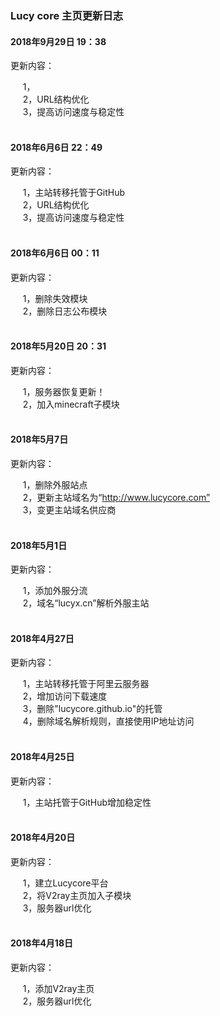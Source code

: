 ### Lucy core 主页更新日志


#### 2018年9月29日 19：38<br>
更新内容：<br>

&nbsp;&nbsp;&nbsp;&nbsp;&nbsp;1，<br>
&nbsp;&nbsp;&nbsp;&nbsp;&nbsp;2，URL结构优化<br>
&nbsp;&nbsp;&nbsp;&nbsp;&nbsp;3，提高访问速度与稳定性<br>
<br>

#### 2018年6月6日 22：49<br>
更新内容：<br>

&nbsp;&nbsp;&nbsp;&nbsp;&nbsp;1，主站转移托管于GitHub<br>
&nbsp;&nbsp;&nbsp;&nbsp;&nbsp;2，URL结构优化<br>
&nbsp;&nbsp;&nbsp;&nbsp;&nbsp;3，提高访问速度与稳定性<br>
<br>

#### 2018年6月6日 00：11<br>
更新内容：<br>

&nbsp;&nbsp;&nbsp;&nbsp;&nbsp;1，删除失效模块<br>
&nbsp;&nbsp;&nbsp;&nbsp;&nbsp;2，删除日志公布模块<br>
<br>

#### 2018年5月20日 20：31<br>
更新内容：<br>

&nbsp;&nbsp;&nbsp;&nbsp;&nbsp;1，服务器恢复更新！<br>
&nbsp;&nbsp;&nbsp;&nbsp;&nbsp;2，加入minecraft子模块<br>
<br>

#### 2018年5月7日<br>
更新内容：<br>

&nbsp;&nbsp;&nbsp;&nbsp;&nbsp;1，删除外服站点<br>
&nbsp;&nbsp;&nbsp;&nbsp;&nbsp;2，更新主站域名为“http://www.lucycore.com”<br>
&nbsp;&nbsp;&nbsp;&nbsp;&nbsp;3，变更主站域名供应商<br>
<br>

#### 2018年5月1日<br>
更新内容：<br>

&nbsp;&nbsp;&nbsp;&nbsp;&nbsp;1，添加外服分流<br>
&nbsp;&nbsp;&nbsp;&nbsp;&nbsp;2，域名“lucyx.cn”解析外服主站<br>
<br>

#### 2018年4月27日<br>
更新内容：<br>

&nbsp;&nbsp;&nbsp;&nbsp;&nbsp;1，主站转移托管于阿里云服务器<br>
&nbsp;&nbsp;&nbsp;&nbsp;&nbsp;2，增加访问下载速度<br>
&nbsp;&nbsp;&nbsp;&nbsp;&nbsp;3，删除"lucycore.github.io"的托管<br>
&nbsp;&nbsp;&nbsp;&nbsp;&nbsp;4，删除域名解析规则，直接使用IP地址访问<br>
<br>

#### 2018年4月25日<br>
更新内容：<br>

&nbsp;&nbsp;&nbsp;&nbsp;&nbsp;1，主站托管于GitHub增加稳定性<br>
<br>

#### 2018年4月20日<br>
更新内容：<br>

&nbsp;&nbsp;&nbsp;&nbsp;&nbsp;1，建立Lucycore平台<br>
&nbsp;&nbsp;&nbsp;&nbsp;&nbsp;2，将V2ray主页加入子模块<br>
&nbsp;&nbsp;&nbsp;&nbsp;&nbsp;3，服务器url优化<br>
<br>

#### 2018年4月18日<br>
更新内容：<br>

&nbsp;&nbsp;&nbsp;&nbsp;&nbsp;1，添加V2ray主页<br>
&nbsp;&nbsp;&nbsp;&nbsp;&nbsp;2，服务器url优化<br>
<br>
